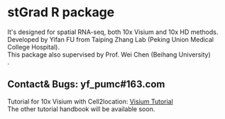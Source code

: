 # stGrad R package

It's designed for spatial RNA-seq, both 10x Visium and 10x HD methods.  
Developed by Yifan FU from Taiping Zhang Lab (Peking Union Medical College Hospital).  
This package also supervised by Prof. Wei Chen (Beihang University)  
.  

Contact& Bugs: yf_pumc#163.com  
---  
Tutorial for 10x Visium with Cell2location: [Visium Tutorial](Demo_for_Visium.r)  
The other tutorial handbook will be available soon.
